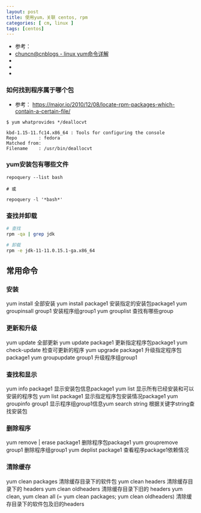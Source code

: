 ```yaml
---
layout: post
title: 使用yum，关联 centos, rpm
categories: [ cm, linux ]
tags: [centos]
---
```


* 参考：
 * [chuncn@cnblogs - linux yum命令详解](https://www.cnblogs.com/chuncn/archive/2010/10/17/1853915.html)
 * []()
 * []()
 * []()



### 如何找到程序属于哪个包

* 参考： <https://major.io/2010/12/08/locate-rpm-packages-which-contain-a-certain-file/>

~~~
$ yum whatprovides */deallocvt

kbd-1.15-11.fc14.x86_64 : Tools for configuring the console
Repo        : fedora
Matched from:
Filename    : /usr/bin/deallocvt
~~~

### yum安装包有哪些文件

~~~
repoquery --list bash

# 或

repoquery -l '*bash*'
~~~

### 查找并卸载

~~~sh
# 查找
rpm -qa | grep jdk

# 卸载
rpm -e jdk-11-11.0.15.1-ga.x86_64
~~~


## 常用命令

### 安装

yum install 全部安装
yum install package1 安装指定的安装包package1
yum groupinsall group1 安装程序组group1
yum grouplist 查找有哪些group

### 更新和升级

yum update 全部更新
yum update package1 更新指定程序包package1
yum check-update 检查可更新的程序
yum upgrade package1 升级指定程序包package1
yum groupupdate group1 升级程序组group1

### 查找和显示

yum info package1 显示安装包信息package1
yum list 显示所有已经安装和可以安装的程序包
yum list package1 显示指定程序包安装情况package1
yum groupinfo group1 显示程序组group1信息yum search string 根据关键字string查找安装包

### 删除程序

yum remove &#124; erase package1 删除程序包package1
yum groupremove group1 删除程序组group1
yum deplist package1 查看程序package1依赖情况

### 清除缓存
yum clean packages 清除缓存目录下的软件包
yum clean headers 清除缓存目录下的 headers
yum clean oldheaders 清除缓存目录下旧的 headers
yum clean, yum clean all (= yum clean packages; yum clean oldheaders) 清除缓存目录下的软件包及旧的headers

































